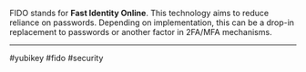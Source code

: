 FIDO stands for **Fast Identity Online**. This technology aims to  reduce reliance on passwords. Depending on implementation, this can be a drop-in replacement to passwords or another factor in 2FA/MFA mechanisms.

---
#yubikey #fido #security 